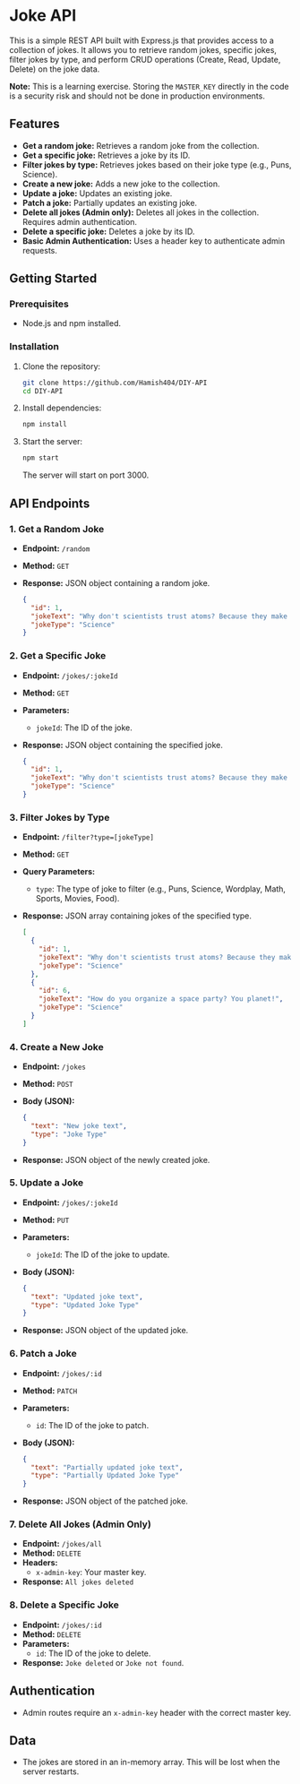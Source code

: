 # Joke API

This is a simple REST API built with Express.js that provides access to a collection of jokes. It allows you to retrieve random jokes, specific jokes, filter jokes by type, and perform CRUD operations (Create, Read, Update, Delete) on the joke data.

**Note:** This is a learning exercise. Storing the `MASTER_KEY` directly in the code is a security risk and should not be done in production environments.

## Features

* **Get a random joke:** Retrieves a random joke from the collection.
* **Get a specific joke:** Retrieves a joke by its ID.
* **Filter jokes by type:** Retrieves jokes based on their joke type (e.g., Puns, Science).
* **Create a new joke:** Adds a new joke to the collection.
* **Update a joke:** Updates an existing joke.
* **Patch a joke:** Partially updates an existing joke.
* **Delete all jokes (Admin only):** Deletes all jokes in the collection. Requires admin authentication.
* **Delete a specific joke:** Deletes a joke by its ID.
* **Basic Admin Authentication:** Uses a header key to authenticate admin requests.

## Getting Started

### Prerequisites

* Node.js and npm installed.

### Installation

1.  Clone the repository:

    ```bash
    git clone https://github.com/Hamish404/DIY-API
    cd DIY-API
    ```

2.  Install dependencies:

    ```bash
    npm install
    ```

3.  Start the server:

    ```bash
    npm start
    ```

    The server will start on port 3000.

## API Endpoints

### 1. Get a Random Joke

* **Endpoint:** `/random`
* **Method:** `GET`
* **Response:** JSON object containing a random joke.

    ```json
    {
      "id": 1,
      "jokeText": "Why don't scientists trust atoms? Because they make up everything.",
      "jokeType": "Science"
    }
    ```

### 2. Get a Specific Joke

* **Endpoint:** `/jokes/:jokeId`
* **Method:** `GET`
* **Parameters:**
    * `jokeId`: The ID of the joke.
* **Response:** JSON object containing the specified joke.

    ```json
    {
      "id": 1,
      "jokeText": "Why don't scientists trust atoms? Because they make up everything.",
      "jokeType": "Science"
    }
    ```

### 3. Filter Jokes by Type

* **Endpoint:** `/filter?type=[jokeType]`
* **Method:** `GET`
* **Query Parameters:**
    * `type`: The type of joke to filter (e.g., Puns, Science, Wordplay, Math, Sports, Movies, Food).
* **Response:** JSON array containing jokes of the specified type.

    ```json
    [
      {
        "id": 1,
        "jokeText": "Why don't scientists trust atoms? Because they make up everything.",
        "jokeType": "Science"
      },
      {
        "id": 6,
        "jokeText": "How do you organize a space party? You planet!",
        "jokeType": "Science"
      }
    ]
    ```

### 4. Create a New Joke

* **Endpoint:** `/jokes`
* **Method:** `POST`
* **Body (JSON):**

    ```json
    {
      "text": "New joke text",
      "type": "Joke Type"
    }
    ```

* **Response:** JSON object of the newly created joke.

### 5. Update a Joke

* **Endpoint:** `/jokes/:jokeId`
* **Method:** `PUT`
* **Parameters:**
    * `jokeId`: The ID of the joke to update.
* **Body (JSON):**

    ```json
    {
      "text": "Updated joke text",
      "type": "Updated Joke Type"
    }
    ```

* **Response:** JSON object of the updated joke.

### 6. Patch a Joke

* **Endpoint:** `/jokes/:id`
* **Method:** `PATCH`
* **Parameters:**
    * `id`: The ID of the joke to patch.
* **Body (JSON):**

    ```json
    {
      "text": "Partially updated joke text",
      "type": "Partially Updated Joke Type"
    }
    ```

* **Response:** JSON object of the patched joke.

### 7. Delete All Jokes (Admin Only)

* **Endpoint:** `/jokes/all`
* **Method:** `DELETE`
* **Headers:**
    * `x-admin-key`: Your master key.
* **Response:** `All jokes deleted`

### 8. Delete a Specific Joke

* **Endpoint:** `/jokes/:id`
* **Method:** `DELETE`
* **Parameters:**
    * `id`: The ID of the joke to delete.
* **Response:** `Joke deleted` or `Joke not found`.

## Authentication

* Admin routes require an `x-admin-key` header with the correct master key.

## Data

* The jokes are stored in an in-memory array. This will be lost when the server restarts.
